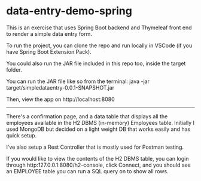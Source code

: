# data-entry-demo-spring

This is an exercise that uses Spring Boot backend and Thymeleaf front end to render a simple data entry form.

To run the project, you can clone the repo and run locally in VSCode (if you have Spring Boot Extension Pack).

You could also run the JAR file included in this repo too, inside the target folder. 

You can run the JAR file like so from the terminal:
java -jar target/simpledataentry-0.0.1-SNAPSHOT.jar 

Then, view the app on http://localhost:8080

-----------------------
There's a confirmation page, and a data table that displays all the employees available in the H2 DBMS (in-memory) Employees table. Initially I used MongoDB but decided on a light weight DB that works easily and has quick setup.

I've also setup a Rest Controller that is mostly used for Postman testing.

If you would like to view the contents of the H2 DBMS table, you can login through http:127.0.0.1:8080/h2-console, click Connect, and you should see an EMPLOYEE table you can run a SQL query on to show all rows.